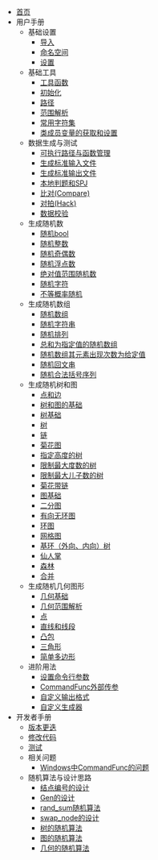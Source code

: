 <!-- docs/_sidebar.md -->

* [首页](/)
* 用户手册
  * 基础设置
    * [导入](/user/include.md)
    * [命名空间](/user/namespace.md)
    * [设置](/user/setting/setting.md)
  * 基础工具
    * [工具函数](/user/tools/tools.md)
    * [初始化](/user/io/init.md)
    * [路径](/user/io/path.md)
    * [范围解析](/user/rand_numeric/format.md)  
    * [常用字符集](/user/enum/char_type.md)
    * [类成员变量的获取和设置](/user/tools/setter_getter.md)
  * 数据生成与测试
    * [可执行路径与函数管理](/user/io/command_path_func.md)
    * [生成标准输入文件](/user/io/inputs.md)
    * [生成标准输出文件](/user/io/outputs.md)
    * [本地判题和SPJ](/user/io/checker.md)
    * [比对(Compare)](/user/io/compare.md)
    * [对拍(Hack)](/user/io/hack.md)
    * [数据校验](/user/io/validator.md)
  * 生成随机数
    * [随机bool](/user/rand_numeric/rand_bool.md)
    * [随机整数](/user/rand_numeric/rand_int.md) 
    * [随机奇偶数](/user/rand_numeric/rand_odd_even.md)
    * [随机浮点数](/user/rand_numeric/rand_real.md)
    * [绝对值范围随机数](/user/rand_numeric/rand_abs.md)
    * [随机字符](/user/rand_numeric/rand_char.md)
    * [不等概率随机](/user/rand_numeric/rand_prob.md)
  * 生成随机数组
    * [随机数组](/user/rand_array/rand_vector.md)
    * [随机字符串](/user/rand_array/rand_string.md)
    * [随机排列](/user/rand_array/rand_p.md)
    * [总和为指定值的随机数组](/user/rand_array/rand_sum.md)
    * [随机数组其元素出现次数为给定值](/user/rand_array/shuffle_index.md)
    * [随机回文串](/user/rand_array/rand_palindrome.md)
    * [随机合法括号序列](/user/rand_array/rand_bracket_seq.md)
  * 生成随机树和图
    * [点和边](/user/rand_tree/node_edge.md)
    * [树和图的基础](/user/rand_tree/basic_tree_graph.md)
    * [树基础](/user/rand_tree/basic_tree.md)
    * [树](/user/rand_tree/tree.md)
    * [链](/user/rand_tree/chain.md)
    * [菊花图](/user/rand_tree/flower.md)
    * [指定高度的树](/user/rand_tree/height_tree.md)
    * [限制最大度数的树](/user/rand_tree/max_degree_tree.md)
    * [限制最大儿子数的树](/user/rand_tree/max_son_tree.md)
    * [菊花带链](/user/rand_tree/flower_chain.md)
    * [图基础](/user/rand_graph/basic_graph.md)
    * [二分图](/user/rand_graph/bipartite_graph.md)
    * [有向无环图](/user/rand_graph/dag.md)
    * [环图](/user/rand_graph/cycle_graph.md)
    * [网格图](/user/rand_graph/wheel_graph.md)
    * [基环（外向、内向）树](/user/rand_graph/pseudo_tree.md)
    * [仙人掌](/user/rand_graph/cactus.md)
    * [森林](/user/rand_graph/forest.md)
    * [合并](/user/rand_graph/link.md)
  * 生成随机几何图形
    * [几何基础](/user/rand_geometry/basic_geometry.md)
    * [几何范围解析](/user/rand_geometry/format.md)
    * [点](/user/rand_geometry/point.md)
    * [直线和线段](/user/rand_geometry/line_segment.md)
    * [凸包](/user/rand_geometry/convex_hull.md)
    * [三角形](/user/rand_geometry/triangle.md)
    * [简单多边形](/user/rand_geometry/simple_polygon.md)
  * 进阶用法
    * [设置命令行参数](/user/io/command_setting.md)
    * [CommandFunc外部传参](/user/io/command_func_extra.md)
    * [自定义输出格式](/user/tools/set_output.md)
    * [自定义生成器](/user/tools/set_generator.md)
* 开发者手册
  * [版本更迭](/developer/version.md)
  * [修改代码](/developer/modify.md)
  * [测试](/developer/test.md)
  * 相关问题
    * [Windows中CommandFunc的问题](/developer/problem/windows.md)
  * 随机算法与设计思路
    * [结点编号的设计](/developer/algorithm/node_index.md)
    * [Gen的设计](/developer/algorithm/gen.md)
    * [rand_sum随机算法](/developer/algorithm/rand_sum.md)
    * [swap_node的设计](/developer/algorithm/swap_node.md)
    * [树的随机算法](/developer/algorithm/tree.md)
    * [图的随机算法](/developer/algorithm/graph.md)
    * [几何的随机算法](/developer/algorithm/geometry.md)